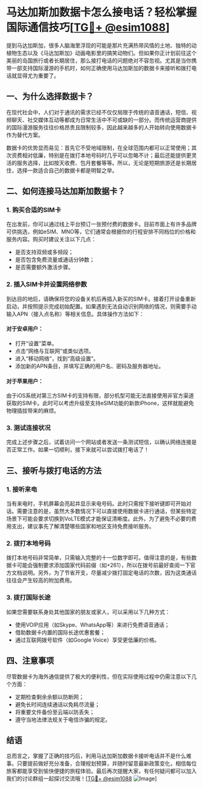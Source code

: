 # 马达加斯加数据卡怎么接电话？轻松掌握国际通信技巧[[TG💪+ @esim1088](https://t.me/s/esim1088)]

提到马达加斯加，很多人脑海里浮现的可能是那片充满热带风情的土地、独特的动植物生态以及《马达加斯加》动画电影里的搞笑动物们。但如果你正计划前往这个美丽的岛国旅行或者长期居住，那么接打电话的问题绝对不容忽视。尤其是当你携带一部支持国际漫游的手机时，如何正确使用马达加斯加的数据卡来接听和拨打电话就显得尤为重要了。

## 一、为什么选择数据卡？

在现代社会中，人们对于通讯的需求已经不仅仅局限于传统的语音通话，短信、视频聊天、社交媒体互动等都成为日常生活中不可或缺的一部分。而传统运营商提供的国际漫游服务往往价格昂贵且限制较多，因此越来越多的人开始转向使用数据卡作为替代方案。

数据卡的优势显而易见：首先它不受地域限制，在全球范围内都可以正常使用；其次资费相对低廉，特别是在拨打本地号码时几乎可以忽略不计；最后还能提供更灵活的服务选择，比如按天收费、包月套餐等等。所以，无论是短期旅游还是长期居住，选择一款适合自己的数据卡都是明智之举。

## 二、如何连接马达加斯加数据卡？

### 1. 购买合适的SIM卡

在出发前，你可以通过线上平台预订一张预付费的数据卡。目前市面上有许多品牌可供挑选，例如eSIM、MNO等，它们通常会根据你的行程安排不同档位的价格和服务内容。购买时建议关注以下几点：
- 是否支持双频或多频段；
- 是否包含免费流量或通话分钟数；
- 是否需要额外激活步骤。

### 2. 插入SIM卡并设置网络参数

到达目的地后，请确保将您的设备关机后再插入新买的SIM卡。接着打开设备重新启动，并按照提示完成初始配置。如果遇到无法自动识别网络的情况，则需要手动输入APN（接入点名称）等相关信息。具体操作方法如下：

#### 对于安卓用户：
- 打开“设置”菜单。
- 点击“网络与互联网”或类似选项。
- 进入“移动网络”，找到“高级设置”。
- 添加新的APN条目，并填写正确的用户名、密码及服务器地址。

#### 对于苹果用户：
由于iOS系统对第三方SIM卡的支持有限，部分机型可能无法直接使用非官方渠道获取的SIM卡。此时可以考虑升级至支持eSIM功能的新款iPhone，这样就能避免物理插拔带来的麻烦。

### 3. 测试连接状况

完成上述步骤之后，试着访问一个网站或者发送一条测试短信，以确认网络连接是否正常工作。如果一切顺利，接下来就可以尝试拨打电话了！

## 三、接听与拨打电话的方法

### 1. 接听来电

当有来电时，手机屏幕会亮起并显示来电号码。此时只需按下接听键即可开始对话。需要注意的是，虽然大多数情况下可以直接使用数据卡进行通话，但某些特定场景下可能会要求切换到VoLTE模式才能保证清晰度。此外，为了避免不必要的费用支出，建议事先了解清楚哪些国家和地区支持免费接听服务。

### 2. 拨打本地号码

拨打本地号码非常简单，只需输入完整的十一位数字即可。值得注意的是，有些数据卡可能会强制要求添加国家代码前缀（如+261），所以在拨号前最好查阅一下官方文档说明。另外，为了节省开支，尽量减少拨打固定电话的次数，因为这类通话往往会产生较高的附加费用。

### 3. 拨打国际长途

如果您需要联系身处其他国家的朋友或家人，可以采用以下几种方式：
- 使用VOIP应用（如Skype、WhatsApp等）来进行免费语音通话；
- 借助数据卡内置的国际长途优惠套餐；
- 通过互联网拨号软件（如Google Voice）享受更低廉的价格。

## 四、注意事项

尽管数据卡为海外通信提供了极大的便利性，但在实际使用过程中仍需注意以下几个方面：
- 定期检查剩余余额以防断网；
- 避免长时间连续通话以免耗尽流量；
- 将重要文件备份至云端以防丢失；
- 遵守当地法律法规关于电信诈骗的规定。

## 结语

总而言之，掌握了正确的技巧后，利用马达加斯加数据卡接听电话并不是什么难事。只要提前做好充分准备，合理规划预算，并随时留意最新政策变化，相信每位旅客都能享受到愉快便捷的旅程体验。最后再次提醒大家，有任何疑问都可以加入我们的讨论群组一起探讨交流哦！[[TG💪+ @esim1088](https://t.me/s/esim1088) ![Image](https://i.postimg.cc/4NQfJmqS/Snipaste-2025-05-13-00-14-12.png)]